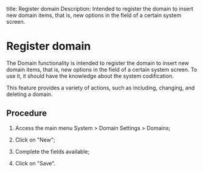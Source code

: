 title: Register domain
Description: Intended to register the domain to insert new domain items, that is, new options in the field of a certain system screen.
# Register domain

The Domain functionality is intended to register the domain to insert new domain
items, that is, new options in the field of a certain system screen. To use it,
it should have the knowledge about the system codification.

This feature provides a variety of actions, such as including, changing, and
deleting a domain.

Procedure
-------------

1.  Access the main menu System \> Domain Settings \> Domains;

2.  Click on "New";

3.  Complete the fields available;

4.  Click on "Save".


<!-- !!! tip "About"

    <b>Product/Version:</b> CITSmart | 9.00 &nbsp;&nbsp;
    <b>Updated:</b>01/10/2019 - Anna Martins
